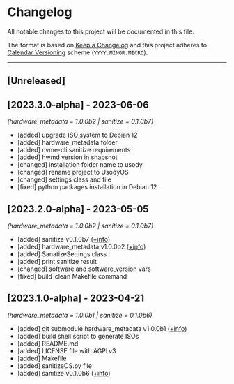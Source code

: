 # Changelog
All notable changes to this project will be documented in this file.

The format is based on [Keep a Changelog](https://keepachangelog.com/en/1.1.0/)
and this project adheres to [Calendar Versioning](https://calver.org/#scheme) scheme (`YYYY.MINOR.MICRO`).

----
## [Unreleased]


## [2023.3.0-alpha] - 2023-06-06
_(hardware_metadata = 1.0.0b2 | sanitize = 0.1.0b7)_
- [added] upgrade ISO system to Debian 12
- [added] hardware_metadata folder
- [added] nvme-cli sanitize requirements
- [added] hwmd version in snapshot
- [changed] installation folder name to usody
- [changed] rename project to UsodyOS
- [changed] settings class and file
- [fixed] python packages installation in Debian 12

## [2023.2.0-alpha] - 2023-05-05
_(hardware_metadata = 1.0.0b2 | sanitize = 0.1.0b7)_
- [added] sanitize v0.1.0b7 ([+info](https://github.com/usody/sanitize/blob/dev/CHANGELOG.md#010-beta7))
- [added] hardware_metadata v1.0.0b2 ([+info](https://github.com/usody/hardware_metadata/blob/testing/CHANGELOG.md#100-beta2---2023-05-05))
- [added] SanatizeSettings class
- [added] print sanitize result 
- [changed] software and software_version vars
- [fixed] build_clean Makefile command

## [2023.1.0-alpha] - 2023-04-21
_(hardware_metadata = 1.0.0b1 | sanitize = 0.1.0b6)_
- [added] git submodule hardware_metadata v1.0.0b1 ([+info](https://github.com/usody/hardware_metadata/blob/testing/CHANGELOG.md#100-beta1))
- [added] build shell script to generate ISOs
- [added] README.md
- [added] LICENSE file with AGPLv3
- [added] Makefile
- [added] sanitizeOS.py file
- [added] sanitize v0.1.0b6 ([+info](https://github.com/usody/sanitize/blob/prod/CHANGELOG.md#010-beta6))

